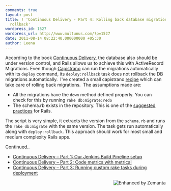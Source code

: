 ```yaml
---
comments: true
layout: post
title: ! 'Continuous Delivery - Part 4: Rolling back database migrations with Capistrano
  rollback'
wordpress_id: 1527
wordpress_url: http://www.multunus.com/?p=1527
date: 2011-08-14 08:22:40.000000000 +05:30
author: Leena
---
```

According to the book <a href="http://www.amazon.com/gp/product/0321601912?tag=contindelive-20">Continuous Delivery</a>, the database also should be under version control, and Rails allows us to achieve this with ActiveRecord Migrations. Even though <a class="zem_slink" title="Capistrano" rel="homepage" href="http://www.capify.org/">Capistrano</a> can run the migrations automatically with its <code>deploy</code> command, its <code>deploy:rollback</code> task does not rollback the DB migrations automatically.  I've created a small capistrano <a href="https://github.com/multunus/capistrano-db-rollback">recipe</a> which can take care of rolling back migrations.  The assumptions made are:
<ul>
	<li>All the migrations have the <code>down</code> method defined properly. You can check for this by running <code>rake db:migrate:redo</code></li>
	<li>The schema.rb exists in the repository. This is one of the <a href="http://guides.rubyonrails.org/migrations.html#schema-dumps-and-source-control">suggested practices</a> for Rails.</li>
</ul>
The script is very simple, it extracts the version from the <code>schema.rb</code> and runs the <code>rake db:migrate</code> with the same version. The task gets run automatically along with <code>deploy:rollback</code>. This approach should work for most small and medium complexity Rails apps.

Continued..
<ul>
	<li><a title="Continuous Delivery – Part 1: Our Jenkins Build Pipeline setup" href="http://www.multunus.com/2011/07/continuous-delivery-using-jenkins-build-pipeline/">Continuous Delivery – Part 1: Our Jenkins Build Pipeline setup</a></li>
	<li><a title="Continuous Delivery – Part 2: Code metrics with metrical" href="http://www.multunus.com/2011/07/continuous-delivery-code-metrics-with-metrical/">Continuous Delivery – Part 2: Code metrics with metrical</a></li>
	<li><a title="Continuous Delivery – Part 3: Running custom rake tasks during deployment" href="http://www.multunus.com/2011/07/continuous-delivery-contd/">Continuous Delivery – Part 3: Running custom rake tasks during deployment</a></li>
</ul>
<div class="zemanta-pixie" style="margin-top: 10px; height: 15px;"><a class="zemanta-pixie-a" title="Enhanced by Zemanta" href="http://www.zemanta.com/"><img class="zemanta-pixie-img" style="border: none; float: right;" src="http://img.zemanta.com/zemified_e.png?x-id=37c95294-b89a-4f0c-91c2-51a1717f4ba4" alt="Enhanced by Zemanta" /></a></div>
